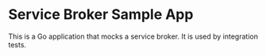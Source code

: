 # Service Broker Sample App

This is a Go application that mocks a service broker. It is
used by integration tests.
